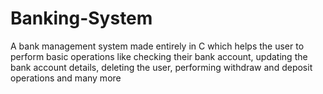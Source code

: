 # Banking-System
A bank management system made entirely in C which helps the user to perform basic operations like checking their bank account, updating the bank account details, deleting the user, performing withdraw and deposit operations and many more
